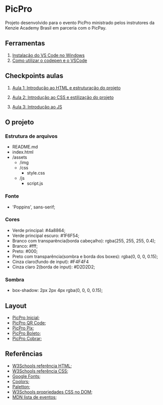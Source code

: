 # PicPro

Projeto desenvolvido para o evento PicPro ministrado pelos instrutores da Kenzie Academy Brasil em parceria com o PicPay.

## Ferramentas

1. [Instalação do VS Code no Windows](https://kenzie.com.br/blog/instalacao-vs-code-windows/)
2. [Como utilizar o codepen e o VSCode](https://kenzie-academy-brasil.github.io/ferramentas/)

## Checkpoints aulas

1. [Aula 1: Introdução ao HTML e estruturação do projeto](https://kenzieacademybr.notion.site/Checkpoint-dffdc96f6a3f4db887713163d69fb756)

2. [Aula 2: Introdução ao CSS e estilização do projeto](https://kenzieacademybr.notion.site/Checkpoint-b605faa196074f558ba5ef9a91d38919)
3. [Aula 3: Introdução ao JS](https://kenzieacademybr.notion.site/Checkpoint-db6f7863c5194db48feffa58c6d22f42)


## O projeto

### Estrutura de arquivos

- README.md
- index.html
- /assets
  - /img
  - /css
    - style.css
  - /js
    - script.js

### Fonte

- 'Poppins', sans-serif;

### Cores

- Verde principal: #4a8864;
- Verde principal escuro: #1F6F54;
- Branco com transparência(borda cabeçalho): rgba(255, 255, 255, 0.4);
- Branco: #fff;
- Preto: #000;
- Preto com transparência(sombra e borda dos boxes): rgba(0, 0, 0, 0.15);
- Cinza claro(fundo de input): #F4F4F4
- Cinza claro 2(borda de input): #D2D2D2;

### Sombra

- box-shadow: 2px 2px 4px rgba(0, 0, 0, 0.15);

## Layout

- [PicPro Inicial](./assets/img/layout.png);
- [PicPro QR Code](./assets/img/layout-qrcode.png);
- [PicPro Pix](./assets/img/layout-pix.png);
- [PicPro Boleto](./assets/img/layout-boleto.png);
- [PicPro Cobrar](./assets/img/layout-cobrar.png);

## Referências

- [W3Schools referência HTML](https://www.w3schools.com/tags/default.asp);
- [W3Schools referência CSS](https://www.w3schools.com/cssref/default.asp);
- [Google Fonts](https://fonts.google.com/);
- [Coolors](https://coolors.co/palettes/trending);
- [Paletton](https://paletton.com/);
- [W3Schools propriedades CSS no DOM](https://www.w3schools.com/jsref/dom_obj_style.asp);
- [MDN lista de eventos](https://developer.mozilla.org/en-US/docs/Web/Events);
